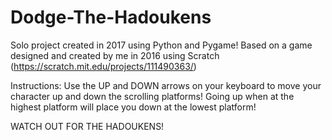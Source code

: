 # Dodge-The-Hadoukens
Solo project created in 2017 using Python and Pygame! Based on a game designed and created by me in 2016 using Scratch (https://scratch.mit.edu/projects/111490363/)

Instructions:
Use the UP and DOWN arrows on your keyboard to move your character up and down the scrolling platforms!
Going up when at the highest platform will place you down at the lowest platform!

WATCH OUT FOR THE HADOUKENS!
